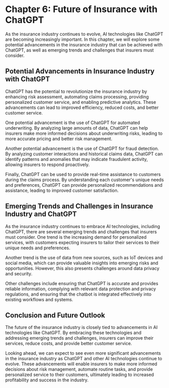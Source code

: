 Chapter 6: Future of Insurance with ChatGPT
===========================================

As the insurance industry continues to evolve, AI technologies like ChatGPT are becoming increasingly important. In this chapter, we will explore some potential advancements in the insurance industry that can be achieved with ChatGPT, as well as emerging trends and challenges that insurers must consider.

Potential Advancements in Insurance Industry with ChatGPT
---------------------------------------------------------

ChatGPT has the potential to revolutionize the insurance industry by enhancing risk assessment, automating claims processing, providing personalized customer service, and enabling predictive analytics. These advancements can lead to improved efficiency, reduced costs, and better customer service.

One potential advancement is the use of ChatGPT for automated underwriting. By analyzing large amounts of data, ChatGPT can help insurers make more informed decisions about underwriting risks, leading to more accurate pricing and better risk management.

Another potential advancement is the use of ChatGPT for fraud detection. By analyzing customer interactions and historical claims data, ChatGPT can identify patterns and anomalies that may indicate fraudulent activity, allowing insurers to respond proactively.

Finally, ChatGPT can be used to provide real-time assistance to customers during the claims process. By understanding each customer's unique needs and preferences, ChatGPT can provide personalized recommendations and assistance, leading to improved customer satisfaction.

Emerging Trends and Challenges in Insurance Industry and ChatGPT
----------------------------------------------------------------

As the insurance industry continues to embrace AI technologies, including ChatGPT, there are several emerging trends and challenges that insurers must consider. One trend is the increasing demand for personalized services, with customers expecting insurers to tailor their services to their unique needs and preferences.

Another trend is the use of data from new sources, such as IoT devices and social media, which can provide valuable insights into emerging risks and opportunities. However, this also presents challenges around data privacy and security.

Other challenges include ensuring that ChatGPT is accurate and provides reliable information, complying with relevant data protection and privacy regulations, and ensuring that the chatbot is integrated effectively into existing workflows and systems.

Conclusion and Future Outlook
-----------------------------

The future of the insurance industry is closely tied to advancements in AI technologies like ChatGPT. By embracing these technologies and addressing emerging trends and challenges, insurers can improve their services, reduce costs, and provide better customer service.

Looking ahead, we can expect to see even more significant advancements in the insurance industry as ChatGPT and other AI technologies continue to evolve. These advancements will enable insurers to make more informed decisions about risk management, automate routine tasks, and provide personalized service to their customers, ultimately leading to increased profitability and success in the industry.
